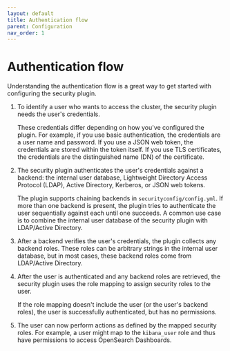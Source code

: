 ```yaml
---
layout: default
title: Authentication flow
parent: Configuration
nav_order: 1
---
```


# Authentication flow

Understanding the authentication flow is a great way to get started with configuring the security plugin.

1. To identify a user who wants to access the cluster, the security plugin needs the user's credentials.

   These credentials differ depending on how you've configured the plugin. For example, if you use basic authentication, the credentials are a user name and password. If you use a JSON web token, the credentials are stored within the token itself. If you use TLS certificates, the credentials are the distinguished name (DN) of the certificate.

2. The security plugin authenticates the user's credentials against a backend: the internal user database, Lightweight Directory Access Protocol (LDAP), Active Directory, Kerberos, or JSON web tokens.

   The plugin supports chaining backends in `securityconfig/config.yml`. If more than one backend is present, the plugin tries to authenticate the user sequentially against each until one succeeds. A common use case is to combine the internal user database of the security plugin with LDAP/Active Directory.

3. After a backend verifies the user's credentials, the plugin collects any backend roles. These roles can be arbitrary strings in the internal user database, but in most cases, these backend roles come from LDAP/Active Directory.

4. After the user is authenticated and any backend roles are retrieved, the security plugin uses the role mapping to assign security roles to the user.

   If the role mapping doesn't include the user (or the user's backend roles), the user is successfully authenticated, but has no permissions.

5. The user can now perform actions as defined by the mapped security roles. For example, a user might map to the `kibana_user` role and thus have permissions to access OpenSearch Dashboards.

